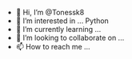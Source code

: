 - 👋 Hi, I’m @Tonessk8
- 👀 I’m interested in ... Python
- 🌱 I’m currently learning ...
- 💞️ I’m looking to collaborate on ...
- 📫 How to reach me ...

<!---
Tonessk8/Tonessk8 is a ✨ special ✨ repository because its `README.md` (this file) appears on your GitHub profile.
You can click the Preview link to take a look at your changes.
--->
